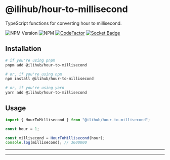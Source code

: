 # @ilihub/hour-to-millisecond

TypeScript functions for converting hour to millisecond.

![NPM Version](https://img.shields.io/npm/v/%40ilihub%2Fhour-to-millisecond?color=33cd56&logo=npm)
![NPM](https://img.shields.io/npm/l/%40ilihub%2Fhour-to-millisecond)
[![CodeFactor](https://www.codefactor.io/repository/github/ilihub/npm/badge)](https://www.codefactor.io/repository/github/ilihub/npm)
[![Socket Badge](https://socket.dev/api/badge/npm/package/@ilihub/hour-to-millisecond)](https://socket.dev/npm/package/@ilihub/hour-to-millisecond)

## Installation

```bash
# if you're using pnpm
pnpm add @ilihub/hour-to-millisecond

# or, if you're using npm
npm install @ilihub/hour-to-millisecond

# or, if you're using yarn
yarn add @ilihub/hour-to-millisecond
```

## Usage

```javascript
import { HourToMillisecond } from "@ilihub/hour-to-millisecond";

const hour = 1;

const millisecond = HourToMillisecond(hour);
console.log(millisecond); // 3600000
```

---

<!-- sponsors_and_backers_section_start -->

<!-- sponsors_and_backers_section_end -->

---
